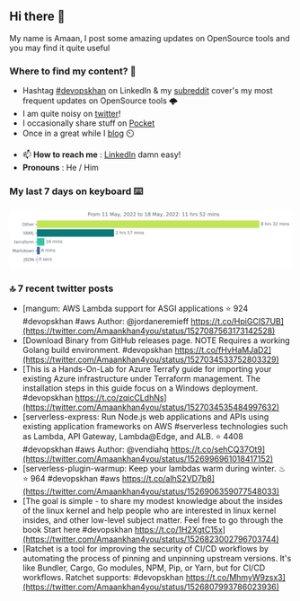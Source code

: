 <!--- [![Hits](https://hits.seeyoufarm.com/api/count/incr/badge.svg?url=https%3A%2F%2Fgithub.com%2Fakhan4u%2Fhit-counter&count_bg=%2379C83D&title_bg=%23555555&icon=&icon_color=%23E7E7E7&title=visits&edge_flat=false)](https://hits.seeyoufarm.com) --->

## Hi there 👋

My name is Amaan, I post some amazing updates on OpenSource tools and you may find it quite useful

### Where to find my content? 🤔

* Hashtag [#devopskhan](https://www.linkedin.com/feed/hashtag/devopskhan/) on LinkedIn & my [subreddit](https://www.reddit.com/r/devopskhan/) cover's my most frequent updates on OpenSource tools 🌩️
* I am quite noisy on [twitter](https://twitter.com/Amaankhan4you)!
* I occasionally share stuff on [Pocket](https://getpocket.com/@ej6g8d1dp2829A16a9Tf5d4T6bAMp3d8791rejDe86yem3bm4e14ex4fT4dluk29)
* Once in a great while I [blog](https://linuxparrot.com/) ⏲️


- 📫 **How to reach me** : [LinkedIn](https://www.linkedin.com/in/amaan-khan-linux-ninja) damn easy!
- **Pronouns** : He / Him

### My last 7 days on keyboard ⌨️

<img src="https://github.com/akhan4u/akhan4u/blob/main/images/stat.svg" alt="Amaan's Wakatime Activity!"/>

### 🔝 7 recent twitter posts
<!-- DEVDOJO:START -->
- [mangum: AWS Lambda support for ASGI applications
⭐️ 924
#devopskhan #aws
Author: @jordaneremieff
https://t.co/HpiGClS7UB](https://twitter.com/Amaankhan4you/status/1527087563173142528)
- [Download Binary from GitHub releases page. NOTE Requires a working Golang build environment. #devopskhan https://t.co/fHvHaMJaD2](https://twitter.com/Amaankhan4you/status/1527034533752803329)
- [This is a Hands-On-Lab for Azure Terrafy guide for importing your existing Azure infrastructure under Terraform management. The installation steps in this guide focus on a Windows deployment. #devopskhan https://t.co/zqicCLdhNs](https://twitter.com/Amaankhan4you/status/1527034535484997632)
- [serverless-express: Run Node.js web applications and APIs using existing application frameworks on AWS #serverless technologies such as Lambda, API Gateway, Lambda@Edge, and ALB.
⭐️ 4408
#devopskhan #aws
Author: @vendiahq
https://t.co/sehCQ37Ot9](https://twitter.com/Amaankhan4you/status/1526996961018417152)
- [serverless-plugin-warmup: Keep your lambdas warm during winter. ♨
⭐️ 964
#devopskhan #aws
https://t.co/alhS2VD7b8](https://twitter.com/Amaankhan4you/status/1526906359077548033)
- [The goal is simple - to share my modest knowledge about the insides of the linux kernel and help people who are interested in linux kernel insides, and other low-level subject matter. Feel free to go through the book Start here #devopskhan https://t.co/1H2XgtC15x](https://twitter.com/Amaankhan4you/status/1526823002796703744)
- [Ratchet is a tool for improving the security of CI/CD workflows by automating the process of pinning and unpinning upstream versions. It&#39;s like Bundler, Cargo, Go modules, NPM, Pip, or Yarn, but for CI/CD workflows. Ratchet supports: #devopskhan https://t.co/MhmyW9zsx3](https://twitter.com/Amaankhan4you/status/1526807993786023936)
<!-- DEVDOJO:END -->

<!-- ![Amaan's GitHub stats](https://github-readme-stats.vercel.app/api?username=akhan4u&count_private=true&show_icons=true&hide=contribs) -->
